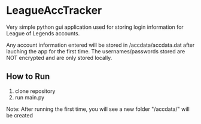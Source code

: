 # LeagueAccTracker
Very simple python gui application used for storing login information for League of Legends accounts.

Any account information entered will be stored in /accdata/accdata.dat after lauching the app for the first time.  The usernames/passwords stored are NOT encrypted and are only stored locally.

## How to Run
1. clone repository
2. run main.py

Note: After running the first time, you will see a new folder "/accdata/" will be created
